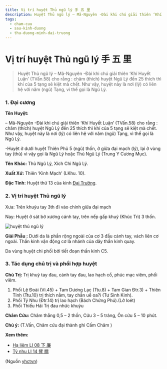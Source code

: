 ```yaml
---
title: Vị trí huyệt Thủ ngũ lý 手 五 里
description: Huyệt Thủ ngũ lý – Mã-Nguyên -Đài khi chú giải thiên ‘Khí Huyết Luận’ (TVấn.58) cho rằng - châm (thích) huyệt Ngũ Lý đến 25 thích thì khí của 5 tạng sẽ kiệt mà chết. Như vậy, huyệt này là nơi (lý) có liên hệ với năm (ngũ) Tạng, vì thế gọi là Ngũ Lý.
tags:
  - cham-cuu
  - sau-kinh-duong
  - thu-duong-minh-dai-truong
---
```


# Vị trí huyệt Thủ ngũ lý 手 五 里 

> Huyệt Thủ ngũ lý – Mã-Nguyên -Đài khi chú giải thiên ‘Khí Huyết Luận’ (TVấn.58) cho rằng : châm (thích) huyệt Ngũ Lý đến 25 thích thì khí của 5 tạng sẽ kiệt mà chết. Như vậy, huyệt này là nơi (lý) có liên hệ với năm (ngũ) Tạng, vì thế gọi là Ngũ Lý.

### **1. Đại cương**

**Tên Huyệt:**

– Mã-Nguyên -Đài khi chú giải thiên ‘Khí Huyết Luận’ (TVấn.58) cho rằng : châm (thích) huyệt Ngũ Lý đến 25 thích thì khí của 5 tạng sẽ kiệt mà chết. Như vậy, huyệt này là nơi (lý) có liên hệ với năm (ngũ) Tạng, vì thế gọi là Ngũ Lý.

-Huyệt ở dưới huyệt Thiên Phủ 5 (ngũ) thốn, ở giữa đại mạch (lý), lại ở vùng tay (thủ) vì vậy gọi là Ngũ Lý hoặc Thủ Ngũ Lý (Trung Y Cương Mục).

**Tên** **Khác:** Thủ Ngũ Lý, Xích Chi Ngũ Lý.

**Xuất Xứ:** Thiên ‘Kinh Mạch’ (LKhu. 10).

**Đặc Tính:** Huyệt thứ 13 của kinh [Đại Trường](/yhctvn/kinh-thu-duong-minh-dai-truong).

### **2. Vị trí huyệt Thủ ngũ lý**

Xưa: Trên khuỷu tay 3th đi vào chính giữa đại mạch

Nay: Huyệt ở sát bờ xương cánh tay, trên nếp gấp khuỷ (Khúc Trì) 3 thốn.

![huyệt thủ ngũ lý](/imgs/yhctvn/huyet-thu-ngu-ly-300x169.jpg)

**Giải Phẫu :** Dưới da là phần rộng ngoài của cơ 3 đầu cánh tay, vách liên cơ ngoài. Thần kinh vận động cơ là nhánh của dây thần kinh quay.

Da vùng huyệt chi phối bởi tiết đoạn thần kinh C5.

### **3. Tác dụng chủ trị và phối hợp huyệt**

**Chủ Trị:** Trị khuỷ tay đau, cánh tay đau, lao hạch cổ, phúc mạc viêm, phổi viêm.

1. Phối Lệ Đoài (Vi.45) + Tam Dương Lạc (Ttu.8) + Tam Gian Đtr.3) + Thiên Tỉnh (Ttu.10) trị thích nằm, tay chân uể oa?i (Tư Sinh Kinh).
2. Phối Tý Nhu (Đtr.14) trị lao hạch (Bách Chứng Phú).(Lở loét)
3. Phối Thiếu Hải Trị đau nhức khuỷu

**Châm Cứu:** Châm thẳng 0,5 – 2 thốn, Cứu 3 – 5 tráng, Ôn cứu 5 – 10 phút.

**Chú ý:** (T.Vấn, Châm cứu đại thành ghi Cấm Châm )

**Xem thêm:**

* [Hạ liêm LI 08 下 廉](/yhctvn/huyet-ha-liem-%e4%b8%8b-%e5%bb%89)
* [Tý nhu LI 14 臂 臑](/yhctvn/huyet-ty-nhu-%e8%87%82-%e8%87%91)

(Nguồn <a href="https://yhctvn.com/huyet-thu-ngu-ly-手-五-里/" target="_blank">yhctvn</a>)
